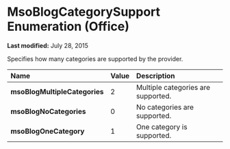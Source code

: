 
# MsoBlogCategorySupport Enumeration (Office)

 **Last modified:** July 28, 2015

Specifies how many categories are supported by the provider.


|**Name**|**Value**|**Description**|
|:-----|:-----|:-----|
| **msoBlogMultipleCategories**|2|Multiple categories are supported.|
| **msoBlogNoCategories**|0|No categories are supported.|
| **msoBlogOneCategory**|1|One category is supported.|
